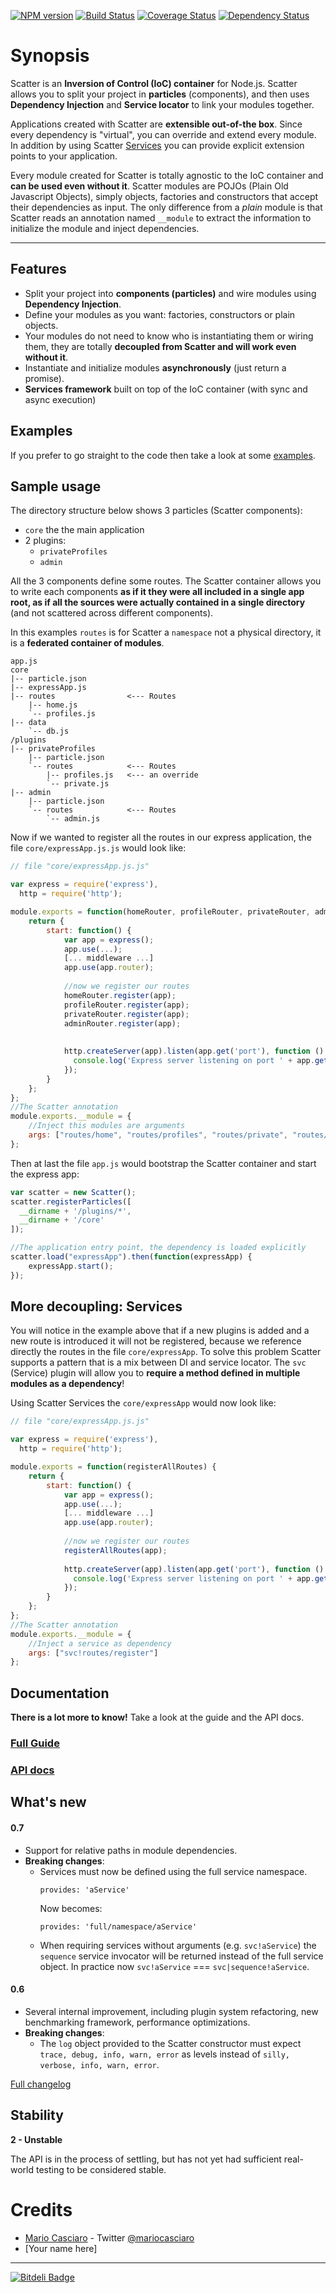 [![NPM version](https://badge.fury.io/js/scatter.png)](http://badge.fury.io/js/scatter)
[![Build Status](https://travis-ci.org/mariocasciaro/scatter.png)](https://travis-ci.org/mariocasciaro/scatter)
[![Coverage Status](https://coveralls.io/repos/mariocasciaro/scatter/badge.png)](https://coveralls.io/r/mariocasciaro/scatter)
[![Dependency Status](https://gemnasium.com/mariocasciaro/scatter.png)](https://gemnasium.com/mariocasciaro/scatter)

Synopsis
======

Scatter is an **Inversion of Control (IoC) container** for Node.js. Scatter allows you to split your project in **particles** (components), and then uses **Dependency Injection** and **Service locator** to link your modules together.

Applications created with Scatter are **extensible out-of-the box**. Since every dependency is "virtual", you can override and extend every module. In addition by using Scatter [Services](#services) you can provide explicit extension points to your application.

Every module created for Scatter is totally agnostic to the IoC container and **can be used even without it**. Scatter modules are POJOs (Plain Old Javascript Objects), simply objects, factories and constructors that accept their dependencies as input. The only difference from a *plain* module is that Scatter reads an annotation named `__module` to extract the information to initialize the module and inject dependencies.

-----

## Features

* Split your project into **components (particles)** and wire  modules using **Dependency Injection**.
* Define your modules as you want: factories, constructors or plain objects. 
* Your modules do not need to know who is instantiating them or wiring them, they are totally **decoupled from Scatter and will work even without it**.
* Instantiate and initialize modules **asynchronously** (just return a promise).
* **Services framework** built on top of the IoC container (with sync and async execution)

## Examples

If you prefer to go straight to the code then take a look at some [examples](https://github.com/mariocasciaro/scatter/tree/master/examples).

## Sample usage

The directory structure below shows 3 particles (Scatter components): 
* `core` the the main application
* 2 plugins: 
  * `privateProfiles`
  * `admin`

All the 3 components define some routes. The Scatter container allows you to write each components **as if it they were all included in a single app root, as if all the sources were actually contained in a single directory** (and not scattered across different components). 

In this examples `routes` is for Scatter a `namespace` not a physical directory, it is a **federated container of modules**.

```
app.js
core
|-- particle.json
|-- expressApp.js
|-- routes                <--- Routes
    |-- home.js
    `-- profiles.js
|-- data
    `-- db.js
/plugins
|-- privateProfiles
    |-- particle.json
    `-- routes            <--- Routes
        |-- profiles.js   <--- an override
        `-- private.js
|-- admin
    |-- particle.json
    `-- routes            <--- Routes
        `-- admin.js
```

Now if we wanted to register all the routes in our express application, the file `core/expressApp.js.js` would look like:

```javascript
// file "core/expressApp.js.js"

var express = require('express'),
  http = require('http');

module.exports = function(homeRouter, profileRouter, privateRouter, adminRouter) {
    return {
        start: function() {
            var app = express();
            app.use(...);
            [... middleware ...]
            app.use(app.router);
            
            //now we register our routes
            homeRouter.register(app);
            profileRouter.register(app);
            privateRouter.register(app);
            adminRouter.register(app);
            
            
            http.createServer(app).listen(app.get('port'), function () {
              console.log('Express server listening on port ' + app.get('port'));
            });
        }
    };
};
//The Scatter annotation
module.exports.__module = {
    //Inject this modules are arguments
    args: ["routes/home", "routes/profiles", "routes/private", "routes/admin"]
};
```

Then at last the file `app.js` would bootstrap the Scatter container and start the express app:

```javascript
var scatter = new Scatter();
scatter.registerParticles([
  __dirname + '/plugins/*',
  __dirname + '/core'
]);

//The application entry point, the dependency is loaded explicitly
scatter.load("expressApp").then(function(expressApp) {
    expressApp.start();
});
```


## More decoupling: Services

You will notice in the example above that if a new plugins is added and a new route is introduced it will not be 
registered, because we reference directly the routes in the file `core/expressApp`. To solve this problem Scatter 
supports a pattern that is a mix between DI and service locator. 
The `svc` (Service) plugin will allow you to **require a method defined in multiple modules as a dependency**!

Using Scatter Services the `core/expressApp` would now look like:

```javascript
// file "core/expressApp.js.js"

var express = require('express'),
  http = require('http');

module.exports = function(registerAllRoutes) {
    return {
        start: function() {
            var app = express();
            app.use(...);
            [... middleware ...]
            app.use(app.router);
            
            //now we register our routes
            registerAllRoutes(app);
            
            http.createServer(app).listen(app.get('port'), function () {
              console.log('Express server listening on port ' + app.get('port'));
            });
        }
    };
};
//The Scatter annotation
module.exports.__module = {
    //Inject a service as dependency
    args: ["svc!routes/register"]
};
```

## Documentation

**There is a lot more to know!** Take a look at the guide and the API docs.

### [Full Guide](https://github.com/mariocasciaro/scatter/wiki/Guide)
### [API docs](https://github.com/mariocasciaro/scatter/wiki/API-Documentation)

## What's new

#### 0.7

* Support for relative paths in module dependencies.
* **Breaking changes**:
    * Services must now be defined using the full service namespace.
      ```
      provides: 'aService'
      ```
      Now becomes:
      ```
      provides: 'full/namespace/aService'
      ```
    * When requiring services without arguments (e.g. `svc!aService`) the `sequence` 
      service invocator will be returned instead of the full service object. 
      In practice now `svc!aService` === `svc|sequence!aService`.
    
#### 0.6

* Several internal improvement, including plugin system refactoring, new benchmarking framework, performance optimizations.
* **Breaking changes**:
  * The `log` object provided to the Scatter constructor must expect `trace, debug, info, warn, error` as levels instead of `silly, verbose, info, warn, error`.

[Full changelog](https://github.com/mariocasciaro/scatter/blob/master/CHANGES.md)

## Stability

**2 - Unstable**

The API is in the process of settling, but has not yet had
sufficient real-world testing to be considered stable.

# Credits

* [Mario Casciaro](https://github.com/mariocasciaro) - Twitter [@mariocasciaro](https://twitter.com/mariocasciaro)
* [Your name here]

-----

[![Bitdeli Badge](https://d2weczhvl823v0.cloudfront.net/mariocasciaro/scatter/trend.png)](https://bitdeli.com/free "Bitdeli Badge")